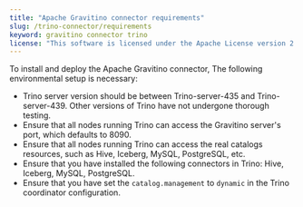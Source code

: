 ```yaml
---
title: "Apache Gravitino connector requirements"
slug: /trino-connector/requirements
keyword: gravitino connector trino
license: "This software is licensed under the Apache License version 2."
---
```


To install and deploy the Apache Gravitino connector, The following environmental setup is necessary:

- Trino server version should be between Trino-server-435 and Trino-server-439.
  Other versions of Trino have not undergone thorough testing.
- Ensure that all nodes running Trino can access the Gravitino server's port, which defaults to 8090.
- Ensure that all nodes running Trino can access the real catalogs resources, such as Hive, Iceberg, MySQL, PostgreSQL, etc.
- Ensure that you have installed the following connectors in Trino: Hive, Iceberg, MySQL, PostgreSQL.
- Ensure that you have set the `catalog.management` to `dynamic` in the Trino coordinator configuration.
